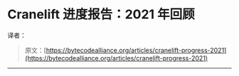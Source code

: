 # Cranelift 进度报告：2021 年回顾

译者：

> 原文：[https://bytecodealliance.org/articles/cranelift-progress-2021](https://bytecodealliance.org/articles/cranelift-progress-2021)

---

